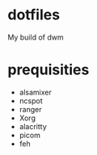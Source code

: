 # dotfiles
My build of dwm
# prequisities
- alsamixer
- ncspot
- ranger
- Xorg
- alacritty
- picom
- feh
